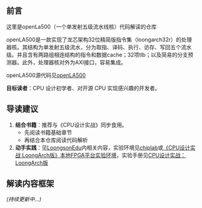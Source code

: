 ## 前言

这里是openLa500（一个单发射五级流水线核）代码解读的仓库

openLA500是一款实现了龙芯架构32位精简版指令集（loongarch32r）的处理器核。其结构为单发射五级流水，分为取指、译码、执行、访存、写回五个流水级。并且含有两路组相连结构的指令和数据cache；32项tlb；以及简易的分支预测器。此外，处理器核对外为AXI接口，容易集成。

openLA500源代码见[openLA500](https://gitee.com/loongson-edu/open-la500)

​**​目标读者​**​：CPU 设计初学者、对开源 CPU 实现感兴趣的开发者。


## 导读建议

1. ​**​结合书籍​**​：推荐与《CPU设计实战》同步食用。
    - 先阅读书籍基础章节
    - 再结合本仓库阅读代码解析
3. ​**​动手实践​**​：见[LoongsonEdu](https://gitee.com/loongson-edu)内相关内容，实验环境见[chiplab](https://gitee.com/loongson-edu/chiplab)或[《CPU设计实战 LoongArch版》本地FPGA平台实验环境](https://gitee.com/loongson-edu/cdp_ede_local)，实验手册见[CPU设计实战：LoongArch版](https://bookdown.org/loongson/_book3/)


## 解读内容框架

_(持续更新中...)_
